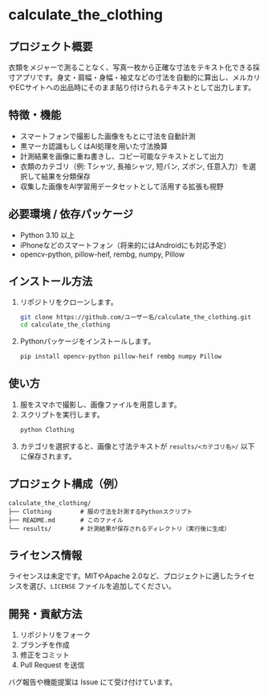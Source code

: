 # calculate_the_clothing

## プロジェクト概要
衣類をメジャーで測ることなく、写真一枚から正確な寸法をテキスト化できる採寸アプリです。身丈・肩幅・身幅・袖丈などの寸法を自動的に算出し、メルカリやECサイトへの出品時にそのまま貼り付けられるテキストとして出力します。

## 特徴・機能
- スマートフォンで撮影した画像をもとに寸法を自動計測
- 黒マーカ認識もしくはAI処理を用いた寸法換算
- 計測結果を画像に重ね書きし、コピー可能なテキストとして出力
- 衣類のカテゴリ（例: Tシャツ, 長袖シャツ, 短パン, ズボン, 任意入力）を選択して結果を分類保存
- 収集した画像をAI学習用データセットとして活用する拡張も視野

## 必要環境 / 依存パッケージ
- Python 3.10 以上
- iPhoneなどのスマートフォン（将来的にはAndroidにも対応予定）
- opencv-python, pillow-heif, rembg, numpy, Pillow

## インストール方法
1. リポジトリをクローンします。
   ```bash
   git clone https://github.com/ユーザー名/calculate_the_clothing.git
   cd calculate_the_clothing
   ```
2. Pythonパッケージをインストールします。
   ```bash
   pip install opencv-python pillow-heif rembg numpy Pillow
   ```

## 使い方
1. 服をスマホで撮影し、画像ファイルを用意します。
2. スクリプトを実行します。
   ```bash
   python Clothing
   ```
3. カテゴリを選択すると、画像と寸法テキストが `results/<カテゴリ名>/` 以下に保存されます。

## プロジェクト構成（例）
```
calculate_the_clothing/
├── Clothing        # 服の寸法を計測するPythonスクリプト
├── README.md       # このファイル
└── results/        # 計測結果が保存されるディレクトリ（実行後に生成）
```

## ライセンス情報
ライセンスは未定です。MITやApache 2.0など、プロジェクトに適したライセンスを選び、`LICENSE` ファイルを追加してください。

## 開発・貢献方法
1. リポジトリをフォーク
2. ブランチを作成
3. 修正をコミット
4. Pull Request を送信

バグ報告や機能提案は Issue にて受け付けています。
